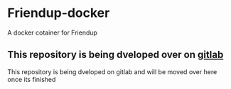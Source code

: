 # Friendup-docker
A docker cotainer for Friendup

## This repository is being dveloped over on [gitlab](https://gitlab.com/abdurrahman-taalib/friendos-docker)

This repository is being dveloped on gitlab and will be moved over here once its finished
